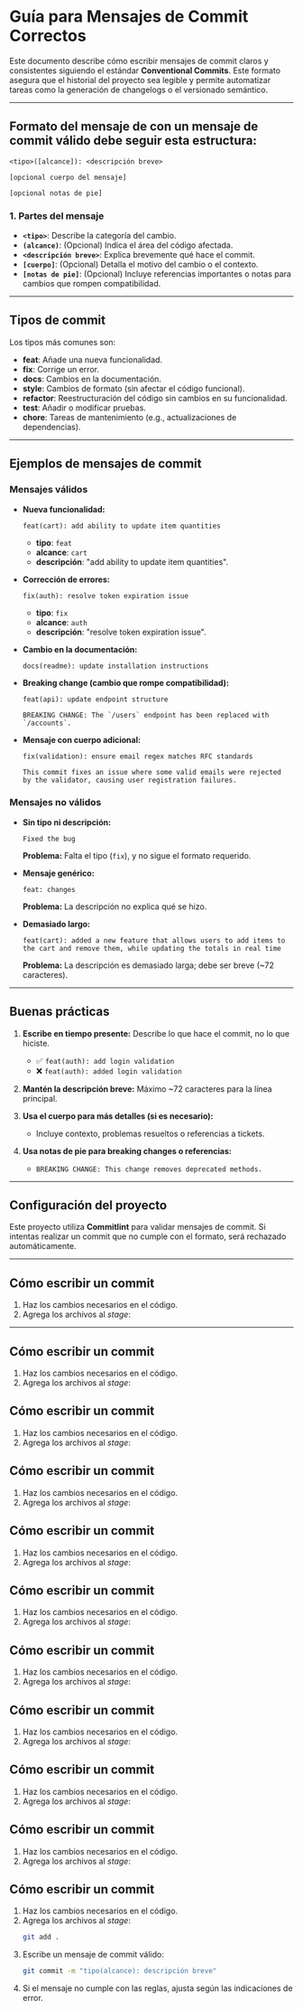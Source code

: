 # Guía para Mensajes de Commit Correctos

Este documento describe cómo escribir mensajes de commit claros y consistentes siguiendo el estándar **Conventional Commits**. Este formato asegura que el historial del proyecto sea legible y permite automatizar tareas como la generación de changelogs o el versionado semántico.

---

## **Formato del mensaje de con un mensaje de commit válido debe seguir esta estructura**:

```
<tipo>([alcance]): <descripción breve>

[opcional cuerpo del mensaje]

[opcional notas de pie]
```

### **1. Partes del mensaje**

- **`<tipo>`**: Describe la categoría del cambio.
- **`(alcance)`**: (Opcional) Indica el área del código afectada.
- **`<descripción breve>`**: Explica brevemente qué hace el commit.
- **`[cuerpo]`**: (Opcional) Detalla el motivo del cambio o el contexto.
- **`[notas de pie]`**: (Opcional) Incluye referencias importantes o notas para cambios que rompen compatibilidad.

---

## **Tipos de commit**

Los tipos más comunes son:

- **feat**: Añade una nueva funcionalidad.
- **fix**: Corrige un error.
- **docs**: Cambios en la documentación.
- **style**: Cambios de formato (sin afectar el código funcional).
- **refactor**: Reestructuración del código sin cambios en su funcionalidad.
- **test**: Añadir o modificar pruebas.
- **chore**: Tareas de mantenimiento (e.g., actualizaciones de dependencias).

---

## **Ejemplos de mensajes de commit**

### **Mensajes válidos**

- **Nueva funcionalidad:**

  ```
  feat(cart): add ability to update item quantities
  ```

  - **tipo**: `feat`
  - **alcance**: `cart`
  - **descripción**: "add ability to update item quantities".

- **Corrección de errores:**

  ```
  fix(auth): resolve token expiration issue
  ```

  - **tipo**: `fix`
  - **alcance**: `auth`
  - **descripción**: "resolve token expiration issue".

- **Cambio en la documentación:**

  ```
  docs(readme): update installation instructions
  ```

- **Breaking change (cambio que rompe compatibilidad):**

  ```
  feat(api): update endpoint structure

  BREAKING CHANGE: The `/users` endpoint has been replaced with `/accounts`.
  ```

- **Mensaje con cuerpo adicional:**

  ```
  fix(validation): ensure email regex matches RFC standards

  This commit fixes an issue where some valid emails were rejected
  by the validator, causing user registration failures.
  ```

### **Mensajes no válidos**

- **Sin tipo ni descripción:**

  ```
  Fixed the bug
  ```

  **Problema:** Falta el tipo (`fix`), y no sigue el formato requerido.

- **Mensaje genérico:**

  ```
  feat: changes
  ```

  **Problema:** La descripción no explica qué se hizo.

- **Demasiado largo:**
  ```
  feat(cart): added a new feature that allows users to add items to the cart and remove them, while updating the totals in real time
  ```
  **Problema:** La descripción es demasiado larga; debe ser breve (~72 caracteres).

---

## **Buenas prácticas**

1. **Escribe en tiempo presente:** Describe lo que hace el commit, no lo que hiciste.

   - ✅ `feat(auth): add login validation`
   - ❌ `feat(auth): added login validation`

2. **Mantén la descripción breve:** Máximo ~72 caracteres para la línea principal.

3. **Usa el cuerpo para más detalles (si es necesario):**

   - Incluye contexto, problemas resueltos o referencias a tickets.

4. **Usa notas de pie para breaking changes o referencias:**
   - `BREAKING CHANGE: This change removes deprecated methods.`

---

## **Configuración del proyecto**

Este proyecto utiliza **Commitlint** para validar mensajes de commit. Si intentas realizar un commit que no cumple con el formato, será rechazado automáticamente.

---

## **Cómo escribir un commit**

1. Haz los cambios necesarios en el código.
2. Agrega los archivos al _stage_:

---

## **Cómo escribir un commit**

1. Haz los cambios necesarios en el código.
2. Agrega los archivos al _stage_:

## **Cómo escribir un commit**

1. Haz los cambios necesarios en el código.
2. Agrega los archivos al _stage_:

## **Cómo escribir un commit**

1. Haz los cambios necesarios en el código.
2. Agrega los archivos al _stage_:

## **Cómo escribir un commit**

1. Haz los cambios necesarios en el código.
2. Agrega los archivos al _stage_:

## **Cómo escribir un commit**

1. Haz los cambios necesarios en el código.
2. Agrega los archivos al _stage_:

## **Cómo escribir un commit**

1. Haz los cambios necesarios en el código.
2. Agrega los archivos al _stage_:

## **Cómo escribir un commit**

1. Haz los cambios necesarios en el código.
2. Agrega los archivos al _stage_:

## **Cómo escribir un commit**

1. Haz los cambios necesarios en el código.
2. Agrega los archivos al _stage_:

## **Cómo escribir un commit**

1. Haz los cambios necesarios en el código.
2. Agrega los archivos al _stage_:

## **Cómo escribir un commit**

1. Haz los cambios necesarios en el código.
2. Agrega los archivos al _stage_:
   ```bash
   git add .
   ```
3. Escribe un mensaje de commit válido:
   ```bash
   git commit -m "tipo(alcance): descripción breve"
   ```
4. Si el mensaje no cumple con las reglas, ajusta según las indicaciones de error.
